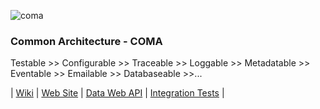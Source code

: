![coma](https://github.com/dimokgit/COMA/raw/master/coma.png "COMA")
### Common Architecture - COMA
Testable >> Configurable >> Traceable >> Loggable >> Metadatable >> Eventable >> Emailable >> Databaseable >>...

| [Wiki](https://github.com/dimokgit/COMA/wiki) | [Web Site](http://comasite.azurewebsites.net/) | [Data Web API](http://comadataapi.azurewebsites.net/swagger/ui/index) | [Integration Tests](http://comadataapi.azurewebsites.net/api/test/RunTest
) |
